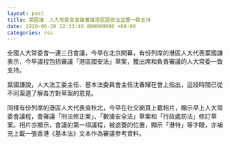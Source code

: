 ```yaml
---
layout: post
title: 葉國謙︰人大常委會會議審議港區國安法並獲一致支持
date: 2020-06-28 12:33:40.000000000 +08:00
categories: rss
---
```


全國人大常委會一連三日會議，今早在北京開幕，有份列席的港區人大代表葉國謙表示，今早議程包括審議「港區國安法」草案，獲出席和負責審議的人大常委一致支持。

葉國謙說，人大法工委主任、基本法委員會主任沈春耀在會上指出，這段時間已從不同渠道了解各方對草案的意見。

同樣有份列席的港區人大代表吳秋北，今早在社交網頁上載相片，顯示早上人大常委會議程，會審議「刑法修正案」、「數據安全法」草案和「行政處罰法」修訂草案。相片亦顯示，會議的第一項議程，被遮蓋的位置，顯示「港特」等字眼，亦補充上載一張香港《基本法》文本作為審議參考資料。
